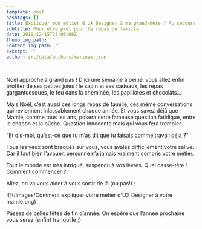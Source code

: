 ```yaml
---
template: post
hashtags: []
title: Expliquer mon métier d’UX Designer à ma grand-mère ? Au secours !
subtitle: Pour être prêt pour le repas de famille !
date: 2019-12-15T23:00:00Z
thumb_img_path: ''
content_img_path: ''
excerpt: ''
author: src/data/authors/marinew.json

---
```

Noël approche à grand pas ! D’ici une semaine à peine, vous allez enfin profiter de ses petites joies : le sapin et ses cadeaux, les repas gargantuesques, le feu dans la cheminée, les papillotes et chocolats…

Mais Noël, c’est aussi ces longs repas de famille, ces même conversations qui reviennent inlassablement chaque année. Et vous savez déjà que Mamie, comme tous les ans, posera cette fameuse question fatidique, entre le chapon et la bûche. Question innocente mais qui vous fera trembler.

“Et dis-moi, qu’est-ce que tu m’as dit que tu faisais comme travail déjà ?”

Tous les yeux sont braqués sur vous, vous avalez difficilement votre salive. Car il faut bien l’avouer, personne n’a jamais vraiment compris votre métier.

Tout le monde est très intrigué, suspendu à vos lèvres. Quel casse-tête ! Comment commencer ?

Allez, on va vous aider à vous sortir de là (ou pas!) :

![](/images/Comment expliquer votre métier d'UX Designer à votre mamie.png)

Passez de belles fêtes de fin d’année. On espère que l’année prochaine vous serez (enfin) tranquille ;)